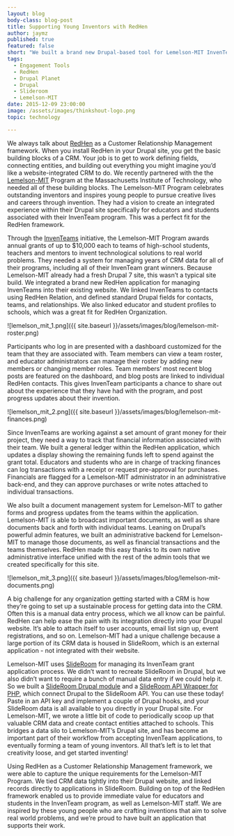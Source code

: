 ```yaml
---
layout: blog
body-class: blog-post
title: Supporting Young Inventors with RedHen
author: jaymz
published: true
featured: false
short: "We built a brand new Drupal-based tool for Lemelson-MIT InvenTeams."
tags:
  - Engagement Tools
  - RedHen
  - Drupal Planet
  - Drupal
  - Slideroom
  - Lemelson-MIT
date: 2015-12-09 23:00:00
image: /assets/images/thinkshout-logo.png
topic: technology

---
```


We always talk about [RedHen](https://www.drupal.org/project/redhen) as a Customer Relationship Management framework. When you install RedHen in your Drupal site, you get the basic building blocks of a CRM. Your job is to get to work defining fields, connecting entities, and building out everything you might imagine you’d like a website-integrated CRM to do. We recently partnered with the the [Lemelson-MIT](http://lemelson.mit.edu/) Program at the Massachusetts Institute of Technology, who needed all of these building blocks. The Lemelson-MIT Program celebrates outstanding inventors and inspires young people to pursue creative lives and careers through invention. They had a vision to create an integrated experience within their Drupal site specifically for educators and students associated with their InvenTeam program. This was a perfect fit for the RedHen framework.

Through the [InvenTeams](http://lemelson.mit.edu/inventeams) initiative, the Lemelson-MIT Program awards annual grants of up to $10,000 each to teams of high-school students, teachers and mentors to invent technological solutions to real world problems. They needed a system for managing years of CRM data for all of their programs, including all of their InvenTeam grant winners. Because Lemelson-MIT already had a fresh Drupal 7 site, this wasn’t a typical site build. We integrated a brand new RedHen application for managing InvenTeams into their existing website. We linked InvenTeams to contacts using RedHen Relation, and defined standard Drupal fields for contacts, teams, and relationships. We also linked educator and student profiles to schools, which was a great fit for RedHen Organization.

![lemelson_mit_1.png]({{ site.baseurl }}/assets/images/blog/lemelson-mit-roster.png)

Participants who log in are presented with a dashboard customized for the team that they are associated with. Team members can view a team roster, and educator administrators can manage their roster by adding new members or changing member roles. Team members’ most recent blog posts are featured on the dashboard, and blog posts are linked to individual RedHen contacts. This gives InvenTeam participants a chance to share out about the experience that they have had with the program, and post progress updates about their invention.

![lemelson_mit_2.png]({{ site.baseurl }}/assets/images/blog/lemelson-mit-finances.png)

Since InvenTeams are working against a set amount of grant money for their project, they need a way to track that financial information associated with their team. We built a general ledger within the RedHen application, which updates a display showing the remaining funds left to spend against the grant total. Educators and students who are in charge of tracking finances can log transactions with a receipt or request pre-approval for purchases. Financials are flagged for a Lemelson-MIT administrator in an administrative back-end, and they can approve purchases or write notes attached to individual transactions.

We also built a document management system for Lemelson-MIT to gather forms and progress updates from the teams within the application. Lemelson-MIT is able to broadcast important documents, as well as share documents back and forth with individual teams. Leaning on Drupal’s powerful admin features, we built an administrative backend for Lemelson-MIT to manage those documents, as well as financial transactions and the teams themselves. RedHen made this easy thanks to its own native administrative interface unified with the rest of the admin tools that we created specifically for this site.

![lemelson_mit_3.png]({{ site.baseurl }}/assets/images/blog/lemelson-mit-documents.png)

A big challenge for any organization getting started with a CRM is how they’re going to set up a sustainable process for getting data into the CRM. Often this is a manual data entry process, which we all know can be painful. RedHen can help ease the pain with its integration directly into your Drupal website. It’s able to attach itself to user accounts, email list sign up, event registrations, and so on. Lemelson-MIT had a unique challenge because a large portion of its CRM data is housed in SlideRoom, which is an external application - not integrated with their website.

Lemelson-MIT uses [SlideRoom](http://www.slideroom.com/) for managing its InvenTeam grant application process. We didn’t want to recreate SlideRoom in Drupal, but we also didn’t want to require a bunch of manual data entry if we could help it. So we built a [SlideRoom Drupal module](https://www.drupal.org/project/slideroom) and a [SlideRoom API Wrapper for PHP](https://github.com/thinkshout/slideroom-api-php), which connect Drupal to the SlideRoom API. You can use these today! Paste in an API key and implement a couple of Drupal hooks, and your SlideRoom data is all available to you directly in your Drupal site. For Lemelson-MIT, we wrote a little bit of code to periodically scoop up that valuable CRM data and create contact entities attached to schools. This bridges a data silo to Lemelson-MIT’s Drupal site, and has become an important part of their workflow from accepting InvenTeam applications, to eventually forming a team of young inventors. All that’s left is to let that creativity loose, and get started inventing!

Using RedHen as a Customer Relationship Management framework, we were able to capture the unique requirements for the Lemelson-MIT Program. We tied CRM data tightly into their Drupal website, and linked records directly to applications in SlideRoom. Building on top of the RedHen framework enabled us to provide immediate value for educators and students in the InvenTeam program, as well as Lemelson-MIT staff. We are inspired by these young people who are crafting inventions that aim to solve real world problems, and we’re proud to have built an application that supports their work.
